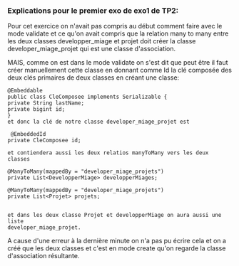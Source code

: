 ### Explications pour le premier exo de exo1 de TP2:

Pour cet exercice on n'avait pas compris au début comment faire
avec le mode validate et ce qu'on avait compris que la relation many to many entre les deux classes
developper_miage et projet doit créer la classe developer_miage_projet
qui est une classe d'association.

MAIS, comme on est dans le mode validate
on s'est dit que peut être il faut créer manuellement cette classe en
donnant comme Id la clé composée des deux clés primaires de deux classes
en créant une classe:

    @Embeddable
    public class CleComposee implements Serializable {
    private String lastName;
    private bigint id;
    }
    et donc la clé de notre classe developer_miage_projet est 

     @EmbeddedId
    private CleComposee id;
    
    et contiendera aussi les deux relatios manyToMany vers les deux classes

    @ManyToMany(mappedBy = "developer_miage_projets")
    private List<DevelopperMiage> developperMiages;

    @ManyToMany(mappedBy = "developer_miage_projets")
    private List<Projet> projets;


    et dans les deux classe Projet et developperMiage on aura aussi une liste 
    developer_miage_projet.


A cause d'une erreur à la dernière minute on n'a pas pu écrire cela
et on a créé que les deux classes et c'est en mode create qu'on regarde
la classe d'association résultante.

